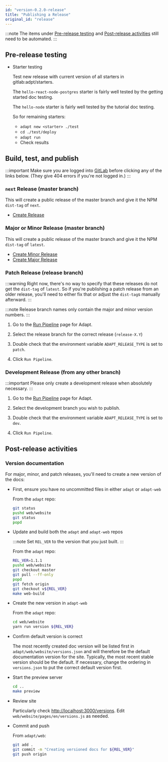 ```yaml
---
id: "version-0.2.0-release"
title: "Publishing a Release"
original_id: "release"
---
```


<!-- DOCTOC SKIP -->

:::note
The items under [Pre-release testing](#pre-release-testing) and [Post-release activities](#post-release-activities) still need to be automated.
:::

## Pre-release testing

* Starter testing

    Test new release with current version of all starters in gitlab:adpt/starters.

    The `hello-react-node-postgres` starter is fairly well tested by the getting started doc testing.

    The `hello-node` starter is fairly well tested by the tutorial doc testing.

    So for remaining starters:

    * `adapt new <starter> ./test`
    * `cd ./test/deploy`
    * `adapt run`
    * Check results

## Build, test, and publish

:::important
Make sure you are logged into [GitLab](https://gitlab.com) before clicking any of the links below.
(They give 404 errors if you're not logged in.)
:::

### `next` Release (master branch)

This will create a public release of the master branch and give it the NPM `dist-tag` of `next`.

* [Create Release](https://gitlab.com/unboundedsystems/adapt/pipelines/new?ref=master&var[ADAPT_RELEASE_TYPE]=prerelease)

### Major or Minor Release (master branch)

This will create a public release of the master branch and give it the NPM `dist-tag` of `latest`.

* [Create Minor Release](https://gitlab.com/unboundedsystems/adapt/pipelines/new?ref=master&var[ADAPT_RELEASE_TYPE]=minor)
* [Create Major Release](https://gitlab.com/unboundedsystems/adapt/pipelines/new?ref=master&var[ADAPT_RELEASE_TYPE]=major)

### Patch Release (release branch)

:::warning
Right now, there's no way to specify that these releases do not get the `dist-tag` of `latest`.
So if you're publishing a patch release from an older release, you'll need to either fix that or adjust the `dist-tag`s manually afterward.
:::

:::note
Release branch names only contain the major and minor version numbers.
:::

1. Go to the [Run Pipeline](https://gitlab.com/unboundedsystems/adapt/pipelines/new?ref=release-X.Y&var[ADAPT_RELEASE_TYPE]=patch) page for Adapt.

2. Select the release branch for the correct release (`release-X.Y`)

3. Double check that the environment variable `ADAPT_RELEASE_TYPE` is set to `patch`.

4. Click `Run Pipeline`.

### Development Release (from any other branch)

:::important
Please only create a development release when absolutely necessary.
:::

1. Go to the [Run Pipeline](https://gitlab.com/unboundedsystems/adapt/pipelines/new?ref=CHOOSE%20BRANCH&var[ADAPT_RELEASE_TYPE]=dev) page for Adapt.

2. Select the development branch you wish to publish.

3. Double check that the environment variable `ADAPT_RELEASE_TYPE` is set to `dev`.

4. Click `Run Pipeline`.

## Post-release activities

### Version documentation

For major, minor, and patch releases, you'll need to create a new version of the docs:

* First, ensure you have no uncommitted files in either `adapt` or `adapt-web`

    From the `adapt` repo:

    ```bash
    git status
    pushd web/website
    git status
    popd
    ```

* Update and build both the `adapt` and `adapt-web` repos

    :::note
    Set `REL_VER` to the version that you just built.
    :::

    From the `adapt` repo:

    ```bash
    REL_VER=1.1.1
    pushd web/website
    git checkout master
    git pull --ff-only
    popd
    git fetch origin
    git checkout v${REL_VER}
    make web-build
    ```

* Create the new version in `adapt-web`

    From the `adapt` repo:

    ```bash
    cd web/website
    yarn run version ${REL_VER}
    ```

* Confirm default version is correct

    The most recently created doc version will be listed first in `adapt/web/website/versions.json` and will therefore be the default documentation version for the site.
    Typically, the most recent stable version should be the default.
    If necessary, change the ordering in `versions.json` to put the correct default version first.

* Start the preview server

    ```bash
    cd ..
    make preview
    ```

* Review site

    Particularly check [http://localhost:3000/versions](http://localhost:3000/versions). Edit `web/website/pages/en/versions.js` as needed.

* Commit and push

    From `adapt/web`:

    ```bash
    git add .
    git commit -m "Creating versioned docs for ${REL_VER}"
    git push origin
    ```
